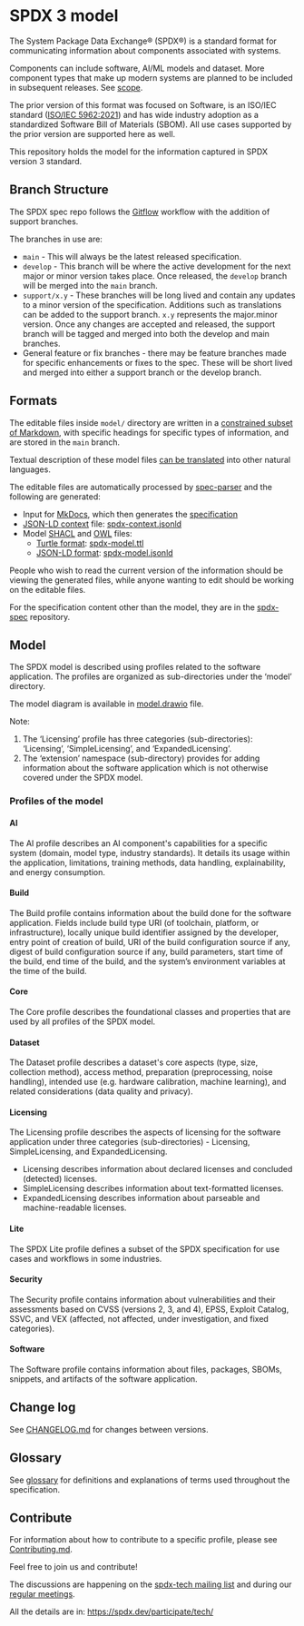 # SPDX 3 model

The System Package Data Exchange® (SPDX®) is a standard format for
communicating information about components associated with systems.

Components can include software, AI/ML models and dataset.
More component types that make up modern systems are planned to be included in
subsequent releases. See [scope](scope.md).

The prior version of this format was focused on Software, is an ISO/IEC
standard ([ISO/IEC 5962:2021](https://www.iso.org/standard/81870.html)) and has
wide industry adoption as a standardized Software Bill of Materials (SBOM).
All use cases supported by the prior version are supported here as well.

This repository holds the model for the information captured in SPDX version 3
standard.

## Branch Structure

The SPDX spec repo follows the [Gitflow](https://gist.github.com/HeratPatel/271b5d2304de2e2cd1823b9b62bf43e0) workflow with the addition of support branches.

The branches in use are:

- `main` - This will always be the latest released specification.
- `develop` - This branch will be where the active development for the next major or minor version takes place.  Once released, the `develop` branch will be merged into the `main` branch.
- `support/x.y` - These branches will be long lived and contain any updates to a minor version of the specification.  Additions such as translations can be added to the support branch.  `x.y` represents the major.minor version.  Once any changes are accepted and released, the support branch will be tagged and merged into both the develop and main branches.
- General feature or fix branches - there may be feature branches made for specific enhancements or fixes to the spec.  These will be short lived and merged into either a support branch or the develop branch.

## Formats

The editable files inside `model/` directory are written in a
[constrained subset of Markdown][format],
with specific headings for specific types of information,
and are stored in the `main` branch.

Textual description of these model files
[can be translated][translation] into other natural languages.

The editable files are automatically processed by
[spec-parser](https://github.com/spdx/spec-parser/)
and the following are generated:

- Input for [MkDocs](https://www.mkdocs.org/), which then generates the
  [specification](https://spdx.github.io/spdx-spec/v3.0.1/)
- [JSON-LD context](http://niem.github.io/json/reference/json-ld/context/)
  file: [spdx-context.jsonld](https://spdx.org/rdf/3.0.1/spdx-context.jsonld)
- Model [SHACL](https://en.wikipedia.org/wiki/SHACL) and
  [OWL](https://www.w3.org/OWL/) files:
  - [Turtle format](https://en.wikipedia.org/wiki/Turtle_(syntax)):
    [spdx-model.ttl](https://spdx.org/rdf/3.0.1/spdx-model.ttl)
  - [JSON-LD format](https://json-ld.org/):
    [spdx-model.jsonld](https://spdx.github.io/spdx-spec/v3.0.1/rdf/spdx-model.jsonld)

People who wish to read the current version of the information
should be viewing the generated files, while anyone wanting to edit
should be working on the editable files.

For the specification content other than the model, they are in the
[spdx-spec](https://github.com/spdx/spdx-spec/) repository.

## Model

The SPDX model is described using profiles related to the software application.
The profiles are organized as sub-directories under the ‘model’ directory.

The model diagram is available in [model.drawio][model-diagram] file.

Note:

1. The ‘Licensing’ profile has three categories (sub-directories): ‘Licensing’,
  ‘SimpleLicensing’, and ‘ExpandedLicensing’.
2. The ‘extension’ namespace (sub-directory) provides for adding information
  about the software application which is not otherwise covered under the SPDX
  model.

### Profiles of the model

#### AI

The AI profile describes an AI component's capabilities for a specific system
(domain, model type, industry standards). It details its usage within the
application, limitations, training methods, data handling, explainability, and
energy consumption.

#### Build

The Build profile contains information about the build done for the software application.
Fields include build type URI (of toolchain, platform, or infrastructure),
locally unique build identifier assigned by the developer,
entry point of creation of build, URI of the build configuration source if any,
digest of build configuration source if any, build parameters,
start time of the build, end time of the build,
and the system’s environment variables at the time of the build.

#### Core

The Core profile describes the foundational classes and properties that are
used by all profiles of the SPDX model.

#### Dataset

The Dataset profile describes a dataset's core aspects (type, size, collection
method), access method, preparation (preprocessing, noise handling), intended
use (e.g. hardware calibration, machine learning), and related considerations
(data quality and privacy).

#### Licensing

The Licensing profile describes the aspects of licensing for the software
application under three categories (sub-directories) -
Licensing, SimpleLicensing, and ExpandedLicensing.

- Licensing describes information about declared licenses and concluded
  (detected) licenses.
- SimpleLicensing describes information about text-formatted licenses.
- ExpandedLicensing describes information about parseable and machine-readable
  licenses.

#### Lite

The SPDX Lite profile defines a subset of the SPDX specification for use cases
and workflows in some industries.

#### Security

The Security profile contains information about vulnerabilities and their
assessments based on CVSS (versions 2, 3, and 4), EPSS, Exploit Catalog, SSVC,
and VEX (affected, not affected, under investigation, and fixed categories).

#### Software

The Software profile contains information about files, packages, SBOMs,
snippets, and artifacts of the software application.

## Change log

See [CHANGELOG.md](CHANGELOG.md) for changes between versions.

## Glossary

See [glossary][glossary] for definitions and explanations of terms used throughout the specification.

## Contribute

For information about how to contribute to a specific profile,
please see [Contributing.md](Contributing.md).

Feel free to join us and contribute!

The discussions are happening on the
[spdx-tech mailing list][spdx-tech-list]
and during our [regular meetings][meetings].

All the details are in: <https://spdx.dev/participate/tech/>

[format]: ./docs/format.md
[translation]: ./docs/translation.md
[model-diagram]: ./docs/model.drawio
[glossary]: ./docs/glossary.md
[meetings]: https://github.com/spdx/meetings/
[spdx-tech-list]: https://lists.spdx.org/mailman/listinfo/spdx-tech
